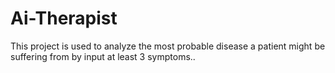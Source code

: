 # Ai-Therapist
This project is used to analyze the most probable disease a patient might be suffering from by input at least 3 symptoms..
